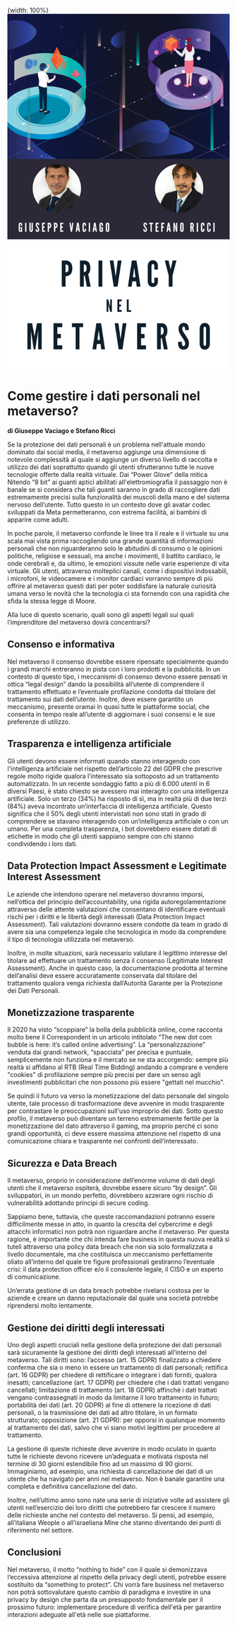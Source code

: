 {width: 100%}
![](images/004_VACIAGO.png)

# Come gestire i dati personali nel metaverso?

**di Giuseppe Vaciago e Stefano Ricci**

Se la protezione dei dati personali è un problema nell'attuale mondo dominato
dai social media, il metaverso aggiunge una dimensione di notevole complessità
al quale si aggiunge un diverso livello di raccolta e utilizzo dei dati
soprattutto quando gli utenti sfrutteranno tutte le nuove tecnologie offerte
dalla realtà virtuale. Dai “Power Glove” della mitica Nitendo “8 bit” ai guanti
aptici abilitati all'elettromiografia il passaggio non è banale se si considera
che tali guanti saranno in grado di raccogliere dati estremamente precisi sulla
funzionalità dei muscoli della mano e del sistema nervoso dell’utente. Tutto
questo in un contesto dove gli avatar codec sviluppati da Meta permetteranno,
con estrema facilità, ai bambini di apparire come adulti.

In poche parole, il metaverso confonde le linee tra il reale e il virtuale su
una scala mai vista prima raccogliendo una grande quantità di informazioni
personali che non riguarderanno solo le abitudini di consumo o le opinioni
politiche, religiose e sessuali, ma anche i movimenti, il battito cardiaco, le
onde cerebrali e, da ultimo, le emozioni vissute nelle varie esperienze di vita
virtuale. Gli utenti, attraverso molteplici canali, come i dispositivi
indossabili, i microfoni, le videocamere e i monitor cardiaci vorranno sempre di
più offrire al metaverso questi dati per poter soddisfare la naturale curiosità
umana verso le novità che la tecnologia ci sta fornendo con una rapidità che
sfida la stessa legge di Moore.

Alla luce di questo scenario, quali sono gli aspetti legali sui quali
l’imprenditore del metaverso dovrà concentrarsi?

## Consenso e informativa

Nel metaverso il consenso dovrebbe essere ripensato specialmente quando i grandi
marchi entreranno in pista con i loro prodotti e la pubblicità. In un contesto
di questo tipo, i meccanismi di consenso devono essere pensati in ottica
“legal design” dando la possibilità all’utente di comprendere il trattamento
effettuato e l’eventuale profilazione condotta dal titolare del trattamento sui
dati dell’utente. Inoltre, deve essere garantito un meccanismo, presente oramai
in quasi tutte le piattaforme social, che consenta in tempo reale all’utente di
aggiornare i suoi consensi e le sue preferenze di utilizzo.


## Trasparenza e intelligenza artificiale

Gli utenti devono essere informati quando stanno interagendo con
l'intelligenza artificiale nel rispetto dell’articolo 22 del GDPR che
prescrive regole molto rigide qualora l’interessato sia sottoposto ad un
trattamento automatizzato. In un recente sondaggio fatto a più di 6.000 utenti
in 6 diversi Paesi, è stato chiesto se avessero mai interagito con una
intelligenza artificiale. Solo un terzo (34%) ha risposto di sì, ma in realtà
più di due terzi (84%) aveva incontrato un’interfaccia di intelligenza
artificiale. Questo significa che il 50% degli utenti intervistati non sono
stati in grado di comprendere se stavano interagendo con un’intelligenza
artificiale o con un umano. Per una completa trasparenza, i bot dovrebbero
essere dotati di etichette in modo che gli utenti sappiano sempre con chi stanno
condividendo i loro dati.

## Data Protection Impact Assessment e Legitimate Interest Assessment

Le aziende che intendono operare nel metaverso dovranno imporsi, nell’ottica del
principio dell’accountability, una rigida autoregolamentazione attraverso
delle attente valutazioni che consentano di identificare eventuali rischi per i
diritti e le libertà degli interessati (Data Protection Impact Assessment). Tali
valutazioni dovranno essere condotte da team in grado di avere sia una
competenza legale che tecnologica in modo da comprendere il tipo di tecnologia
utilizzata nel metaverso.

Inoltre, in molte situazioni, sarà necessario valutare il legittimo interesse
del titolare ad effettuare un trattamento senza il consenso (Legitimate
Interest Assessment). Anche in questo caso, la documentazione prodotta al
termine dell’analisi deve essere accuratamente conservata dal titolare del
trattamento qualora venga richiesta dall’Autorità Garante per la Protezione dei
Dati Personali.

## Monetizzazione trasparente
Il 2020 ha visto “scoppiare” la bolla della pubblicità online, come racconta
molto bene il Correspondent in un articolo intitolato “The new dot com bubble is
here: it’s called online advertising”. La “personalizzazione” venduta dai
grandi network, “spacciata” per precisa e puntuale, semplicemente non
funziona e il mercato se ne sta accorgendo: sempre più realtà si affidano al
RTB (Real Time Bidding) andando a comprare e vendere "cookies" di profilazione
sempre più precisi per dare un senso agli investimenti pubblicitari che non
possono più essere "gettati nel mucchio".

Se quindi il futuro va verso la monetizzazione del dato personale del singolo
utente, tale processo di trasformazione deve avvenire in modo trasparente per
contrastare le preoccupazioni sull'uso improprio dei dati. Sotto questo profilo,
il metaverso può diventare un terreno estremamente fertile per la monetizzazione
del dato attraverso il gaming, ma proprio perché ci sono grandi opportunità, ci
deve essere massima attenzione nel rispetto di una comunicazione chiara e
trasparente nei confronti dell’interessato.


## Sicurezza e Data Breach
Il metaverso, proprio in considerazione dell’enorme volume di dati degli utenti
che il metaverso ospiterà, dovrebbe essere sicuro “by design”. Gli
sviluppatori, in un mondo perfetto, dovrebbero azzerare ogni rischio di
vulnerabilità adottando principi di secure coding.

Sappiamo bene, tuttavia, che queste raccomandazioni potranno essere
difficilmente messe in atto, in quanto la crescita del cybercrime e degli
attacchi informatici non potrà non riguardare anche il metaverso. Per questa
ragione, è importante che chi intenda fare business in questa nuova realtà si
tuteli attraverso una policy data breach che non sia solo formalizzata a
livello documentale, ma che costituisca un meccanismo perfettamente oliato
all’interno del quale tre figure professionali gestiranno l’eventuale crisi: il
data protection officer e/o il consulente legale, il CISO e un esperto di
comunicazione.

Un’errata gestione di un data breach potrebbe rivelarsi costosa per le aziende e
creare un danno reputazionale dal quale una società potrebbe riprendersi molto
lentamente.

## Gestione dei diritti degli interessati
Uno degli aspetti cruciali nella gestione della protezione dei dati personali
sarà sicuramente la gestione dei diritti degli interessati all’interno del
metaverso. Tali diritti sono: l’accesso (art. 15 GDPR) finalizzato a chiedere
conferma che sia o meno in essere un trattamento di dati personali; rettifica
(art. 16 GDPR) per chiedere di rettificare o integrare i dati forniti, qualora
inesatti; cancellazione (art. 17 GDPR) per chiedere che i dati trattati vengano
cancellati; limitazione di trattamento (art. 18 GDPR) affinché i dati trattati
vengano contrassegnati in modo da limitarne il loro trattamento in futuro;
portabilità dei dati (art. 20 GDPR) al fine di ottenere la ricezione di dati
personali, o la trasmissione dei dati ad altro titolare, in un formato
strutturato; opposizione (art. 21 GDPR): per opporsi in qualunque momento al
trattamento dei dati, salvo che vi siano motivi legittimi per procedere al
trattamento.

La gestione di queste richieste deve avvenire in modo oculato in quanto tutte le
richieste devono ricevere un’adeguata e motivata risposta nel termine di 30
giorni estendibile fino ad un massimo di 90 giorni. Immaginiamo, ad esempio, una
richiesta di cancellazione dei dati di un utente che ha navigato per anni nel
metaverso. Non è banale garantire una completa e definitiva cancellazione del
dato.

Inoltre, nell’ultimo anno sono nate una serie di iniziative volte ad assistere
gli utenti nell’esercizio dei loro diritti che potrebbero far crescere il
numero delle richieste anche nel contesto del metaverso. Si pensi, ad esempio,
all’italiana Weople o all’israeliana Mine che stanno diventando dei punti di
riferimento nel settore.

## Conclusioni

Nel metaverso, il motto “nothing to hide” con il quale si demonizzava
l’eccessiva attenzione al rispetto della privacy degli utenti, potrebbe essere
sostituito da “something to protect”. Chi vorrà fare business nel metaverso non
potrà sottovalutare questo cambio di paradigma e investire in una privacy by
design che parta da un presupposto fondamentale per il prossimo futuro:
implementare procedure di verifica dell'età per garantire interazioni adeguate
all'età nelle sue piattaforme.
